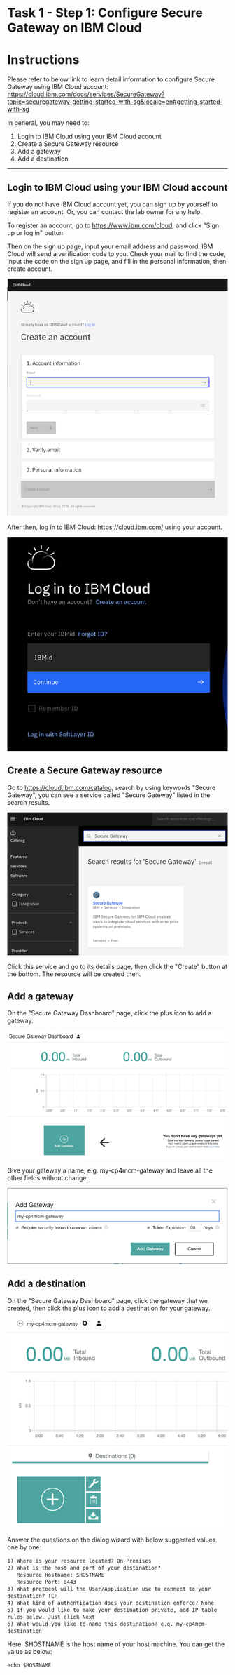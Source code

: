 # Task 1 - Step 1: Configure Secure Gateway on IBM Cloud

Instructions
============

Please refer to below link to learn detail information to configure Secure Gateway using IBM Cloud account:
https://cloud.ibm.com/docs/services/SecureGateway?topic=securegateway-getting-started-with-sg&locale=en#getting-started-with-sg

In general, you may need to:

1) Login to IBM Cloud using your IBM Cloud account
2) Create a Secure Gateway resource
3) Add a gateway
4) Add a destination

---

## Login to IBM Cloud using your IBM Cloud account

If you do not have IBM Cloud account yet, you can sign up by yourself to register an account. Or, you can contact the lab owner for any help.

To register an account, go to https://www.ibm.com/cloud, and click "Sign up or log in" button

Then on the sign up page, input your email address and password. IBM Cloud will send a verification code to you. Check your mail to find the code, input the code on the sign up page, and fill in the personal information, then create account.

![Figure: Create an IBM Cloud Account](../images/ibm-cloud-account-1.png)

After then, log in to IBM Cloud: https://cloud.ibm.com/ using your account.

![Figure: Login IBM Cloud](../images/ibm-cloud-account-2.png)

## Create a Secure Gateway resource

Go to https://cloud.ibm.com/catalog, search by using keywords "Secure Gateway", you can see a service called "Secure Gateway" listed in the search results.

![Figure: Search Secure Gateway from Catalog](../images/search-secure-gateway.png)

Click this service and go to its details page, then click the "Create" button at the bottom. The resource will be created then.

## Add a gateway

On the "Secure Gateway Dashboard" page, click the plus icon to add a gateway.

![Figure: Secure Gateway Dashboard](../images/gateway-dashboard.png)

Give your gateway a name, e.g. my-cp4mcm-gateway and leave all the other fields without change.

![Figure: Add Gateway Dialog](../images/add-gateway.png)

## Add a destination

On the "Secure Gateway Dashboard" page, click the gateway that we created, then click the plus icon to add a destination for your gateway.

![Figure: Add Destination](../images/add-destination.png)

Answer the questions on the dialog wizard with below suggested values one by one:

```
1) Where is your resource located? On-Premises
2) What is the host and port of your destination? 
   Resource Hostname: $HOSTNAME
   Resource Port: 8443
3) What protocol will the User/Application use to connect to your destination? TCP
4) What kind of authentication does your destination enforce? None
5) If you would like to make your destination private, add IP table rules below. Just click Next
6) What would you like to name this destination? e.g. my-cp4mcm-destination
```

Here, $HOSTNAME is the host name of your host machine. You can get the value as below:

```shell
echo $HOSTNAME
```
